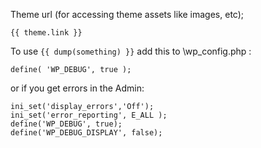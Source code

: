 Theme url (for accessing theme assets like images, etc);

`{{ theme.link }}`

To use  `{{ dump(something) }}` add this to \wp_config.php :

`define( 'WP_DEBUG', true );`

or if you get errors in the Admin:
```
ini_set('display_errors','Off');
ini_set('error_reporting', E_ALL );
define('WP_DEBUG', true);
define('WP_DEBUG_DISPLAY', false);
```
